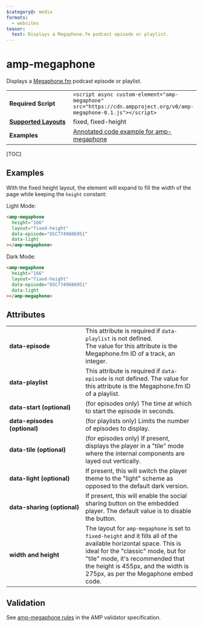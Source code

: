 ```yaml
---
$category@: media
formats:
  - websites
teaser:
  text: Displays a Megaphone.fm podcast episode or playlist.
---
```


<!---
Copyright 2019 The AMP HTML Authors. All Rights Reserved.

Licensed under the Apache License, Version 2.0 (the "License");
you may not use this file except in compliance with the License.
You may obtain a copy of the License at

      http://www.apache.org/licenses/LICENSE-2.0

Unless required by applicable law or agreed to in writing, software
distributed under the License is distributed on an "AS-IS" BASIS,
WITHOUT WARRANTIES OR CONDITIONS OF ANY KIND, either express or implied.
See the License for the specific language governing permissions and
limitations under the License.
-->

# amp-megaphone

Displays a <a href="https://megaphone.fm/">Megaphone.fm</a> podcast episode or
playlist.

<table>
  <tr>
    <td width="40%"><strong>Required Script</strong></td>
    <td><code>&lt;script async custom-element="amp-megaphone" src="https://cdn.ampproject.org/v0/amp-megaphone-0.1.js">&lt;/script></code></td>
  </tr>
  <tr>
    <td class="col-fourty"><strong><a href="https://amp.dev/documentation/guides-and-tutorials/develop/style_and_layout/control_layout">Supported Layouts</a></strong></td>
    <td>fixed, fixed-height</td>
  </tr>
  <tr>
    <td width="40%"><strong>Examples</strong></td>
    <td><a href="https://amp.dev/documentation/examples/components/amp-megaphone/">Annotated code example for amp-megaphone</a></td>
  </tr>
</table>

[TOC]

## Examples

With the fixed height layout, the element will expand to fill the width of the
page while keeping the `height` constant:

Light Mode:

```html
<amp-megaphone
  height="166"
  layout="fixed-height"
  data-episode="OSC7749686951"
  data-light
></amp-megaphone>
```

Dark Mode:

```html
<amp-megaphone
  height="166"
  layout="fixed-height"
  data-episode="OSC7749686951"
  data-light
></amp-megaphone>
```

## Attributes

<table>
  <tr>
    <td width="40%"><strong>data-episode</strong></td>
    <td>This attribute is required if <code>data-playlist</code> is not defined.<br />
The value for this attribute is the Megaphone.fm ID of a track, an integer.</td>
  </tr>
  <tr>
    <td width="40%"><strong>data-playlist</strong></td>
    <td>This attribute is required if <code>data-episode</code> is not defined.
The value for this attribute is the Megaphone.fm ID of a playlist.</td>
  </tr>
  <tr>
    <td width="40%"><strong>data-start (optional)</strong></td>
    <td>(for episodes only) The time at which to start the episode in seconds.</td>
  </tr>
  <tr>
    <td width="40%"><strong>data-episodes (optional)</strong></td>
    <td>(for playlists only) Limits the number of episodes to display.</td>
  </tr>
  <tr>
    <td width="40%"><strong>data-tile (optional)</strong></td>
    <td>(for episodes only) If present, displays the player in a "tile" mode where the internal components are layed out vertically.</td>
  </tr>
  <tr>
    <td width="40%"><strong>data-light (optional)</strong></td>
    <td>If present, this will switch the player theme to the "light" scheme as opposed to the default dark version.</td>
  </tr>
  <tr>
    <td width="40%"><strong>data-sharing (optional)</strong></td>
    <td>If present, this will enable the social sharing button on the embedded player. The default value is to disable the button.</td>
  </tr>
  <tr>
    <td width="40%"><strong>width and height</strong></td>
    <td>The layout for <code>amp-megaphone</code> is set to <code>fixed-height</code> and it fills all of the available horizontal space. This is ideal for the "classic" mode, but for "tile" mode, it's recommended that the height is 455px, and the width is 275px, as per the Megaphone embed code.</td>
  </tr>
</table>

## Validation

See
[amp-megaphone rules](https://github.com/ampproject/amphtml/blob/master/extensions/amp-megaphone/validator-amp-megaphone.protoascii)
in the AMP validator specification.
